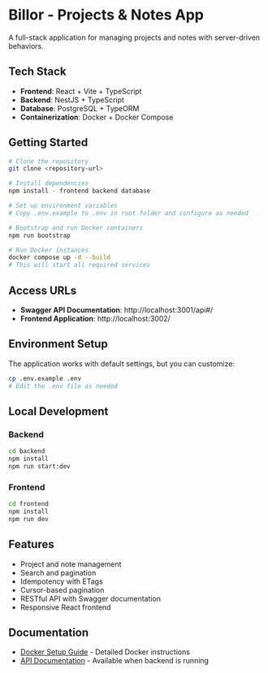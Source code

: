 # Billor - Projects & Notes App

A full-stack application for managing projects and notes with server-driven behaviors.

## Tech Stack

- **Frontend**: React + Vite + TypeScript
- **Backend**: NestJS + TypeScript
- **Database**: PostgreSQL + TypeORM
- **Containerization**: Docker + Docker Compose

## Getting Started

```bash
# Clone the repository
git clone <repository-url>

# Install dependencies
npm install - frontend backend database

# Set up environment variables
# Copy .env.example to .env in root folder and configure as needed

# Bootstrap and run Docker containers
npm run bootstrap

# Run Docker instances
docker compose up -d --build
# This will start all required services
```

## Access URLs

- **Swagger API Documentation**: http://localhost:3001/api#/
- **Frontend Application**: http://localhost:3002/

## Environment Setup

The application works with default settings, but you can customize:

```bash
cp .env.example .env
# Edit the .env file as needed
```

## Local Development

### Backend

```bash
cd backend
npm install
npm run start:dev
```

### Frontend

```bash
cd frontend
npm install
npm run dev
```

## Features

- Project and note management
- Search and pagination
- Idempotency with ETags
- Cursor-based pagination
- RESTful API with Swagger documentation
- Responsive React frontend

## Documentation

- [Docker Setup Guide](README.Docker.md) - Detailed Docker instructions
- [API Documentation](http://localhost:3001/api) - Available when backend is running
